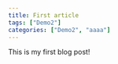 ```yaml
---
title: First article
tags: ["Demo2"]
categories: ["Demo2", "aaaa"]
---
```


This is my first blog post!

